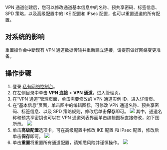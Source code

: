 VPN 通道创建后，您可以修改通道基本信息中的名称、预共享密码、标签信息、SPD 策略，以及高级配置中的 IKE 配置和 IPsec 配置，也可以重置通道的所有配置。

## 对系统的影响
重置操作会中断现有 VPN 通道数据传输并重新建立连接，请提前做好网络变更准备。

## 操作步骤
1. 登录 [私有网络控制台](https://console.cloud.tencent.com/vpc/vpc?rid=1)。
2. 在左侧目录中单击 **VPN 连接** > **VPN 通道**，进入管理页。
3. 在“VPN 通道”管理页面，单击需要修改的 VPN 通道实例 ID，进入详情页。
4. 在“基本信息”页面，单击图中的编辑图标，可修改 VPN 通道名称、预共享密码、标签信息、以及 SPD 策略规则，修改后单击**保存**即可。
    ![](https://main.qcloudimg.com/raw/4aed45da6f7c0e06085ac7ad2ff784f1.png)
	其中，通道名称和预共享密钥也可以在 VPN 通道列表界面单击编辑图标直接修改，如下图所示。
	![](https://main.qcloudimg.com/raw/8a1fbc4e20c1bd1c1a6e963b09391a5c.png)
5. 单击**高级配置**选项卡，可在高级配置中修改 IKE 配置 和 IPsec 配置，修改后单击**保存**即可。
    ![](https://main.qcloudimg.com/raw/307177eb253a5ce756510aa4d2b2f8b8.png)
6. 单击**重置**将重置所有通道配置，请知悉风险并谨慎操作。
    ![](https://main.qcloudimg.com/raw/ee06065944ab863959499ad50ece556b.png)
